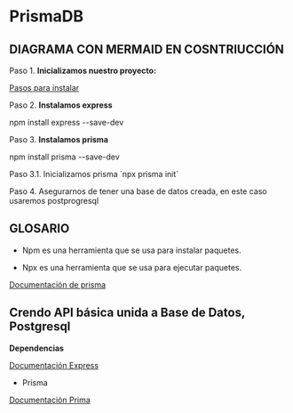 # PrismaDB

## DIAGRAMA CON MERMAID EN COSNTRIUCCIÓN


Paso 1. __Inicializamos nuestro proyecto:__

[Pasos para instalar](https://aliciagaona.github.io/my_launchx_blog/posts/pasosparainicializarnodejs/)

Paso 2. __Instalamos express__

npm install express --save-dev

Paso 3. __Instalamos prisma__

npm install prisma --save-dev

Paso 3.1. Inicializamos prisma ´npx prisma init´

Paso 4. Asegurarnos de tener una base de datos creada, en este caso usaremos postprogresql











## GLOSARIO

- Npm es una herramienta que se usa para instalar paquetes.

- Npx es una herramienta que se usa para ejecutar paquetes.

[Documentación de prisma](https://www.prisma.io/docs/concepts/components/prisma-schema)


## Crendo API básica unida a Base de Datos, Postgresql

__Dependencias__

[Documentación Express](https://expressjs.com/es/)

- Prisma

[Documentación Prima](https://www.prisma.io/docs/concepts/components/prisma-schema)
